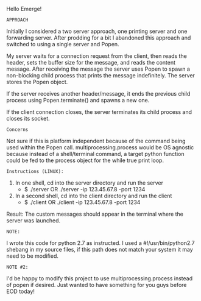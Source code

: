 Hello Emerge!



```
APPROACH
```

Initially I considered a two server approach, one printing server and one forwarding server.  After prodding for a bit I abandoned this approach and switched to using a single server and Popen.

My server waits for a connection request from the client, then reads the header, sets the buffer size for the message, and reads the content message.  After receiving the message the server uses Popen to spawn a non-blocking child process that prints the message indefinitely.  The server stores the Popen object.

If the server receives another header/message, it ends the previous child process using Popen.terminate() and spawns a new one.

If the client connection closes, the server terminates its child process and closes its socket.

```
Concerns
```

Not sure if this is platform independent because of the command being used within the Popen call.  multiprocessing.process would be OS agnostic because instead of a shell/terminal command, a target python function could be fed to the process object for the while true print loop.


```
Instructions (LINUX):
```
1. In one shell, cd into the server directory and run the server
   * $ ./server  OR  ./server -ip 123.45.67.8  -port 1234
2. In a second shell, cd into the client directory and run the client
   * $ ./client  OR  ./client -ip 123.45.67.8  -port 1234

Result: The custom messages should appear in the terminal where the server was launched.


```
NOTE:
```
I wrote this code for python 2.7 as instructed.  I used a #!/usr/bin/python2.7 shebang in my source files, if this path does not match your system it may need to be modified.

```
NOTE #2:
```
I'd be happy to modify this project to use multiprocessing.process instead of popen if desired.  Just wanted to have something for you guys before EOD today!




